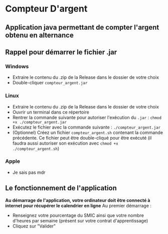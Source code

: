 # Compteur D'argent
Application java permettant de compter l'argent obtenu en alternance
---
## Rappel pour démarrer le fichier .jar
### Windows
- Extraire le contenu du .zip de la Release dans le dossier de votre choix
- Double-cliquer `compteur_argent.jar`
### Linux
- Extraire le contenu du .zip de la Release dans le dossier de votre choix
- Ouvrir un terminal dans ce répertoire
- Rentrer la commande suivante pour autoriser l'exécution du `.jar` : `chmod +x ./compteur_argent.jar`
- Exécutez le fichier avec la commande suivante : `./compteur_argent.jar`
- (Optionnel) Créez un fichier `compteur_argent.sh` contenant la commande précédente. Ce fichier peut être double-cliqué pour être exécuté (il faudra aussi autoriser son exécution avec `chmod +x ./compteur_argent.sh`)
### Apple
- Je sais pas mdr
## Le fonctionnement de l'application
**Au démarrage de l'application, votre ordinateur doit être connecté à internet pour récupérer le calendrier en ligne**
Au premier démarrage : 
- Renseignez votre pourcentage du SMIC ainsi que votre nombre d'heures par semaine (présent sur votre contrat d'apprentissage)
- Cliquez sur "Valider"
